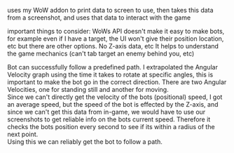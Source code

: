 uses my WoW addon to print data to screen to use, then takes this data from a screenshot, and uses that data to interact with the game<br>

important things to consider: WoWs API doesn't make it easy to make bots, for example even if I have a target, the UI won't give their position location, etc but there are other options. No Z-axis data, etc It helps to understand the game mechanics (can't tab target an enemy behind you, etc)

Bot can successfully follow a predefined path. I extrapolated the Angular Velocity graph using the time it takes to rotate at specific angles, this is important to make the bot go in the correct direction. There are two Angular Velocities, one for standing still and another for moving.<br>
Since we can't directly get the velocity of the bots (positional) speed, I got an average speed, but the speed of the bot is effected by the Z-axis, and since we can't get this data from in-game, we would have to use our screenshots to get reliable info on the bots current speed. Therefore it checks the bots position every second to see if its within a radius of the next point.<br>
Using this we can reliably get the bot to follow a path.<br>
